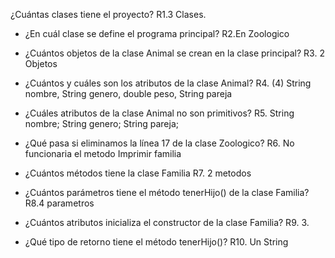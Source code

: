 ¿Cuántas clases tiene el proyecto?
R1.3 Clases.
- ¿En cuál clase se define el programa principal?
R2.En Zoologico
- ¿Cuántos objetos de la clase Animal se crean en la clase
  principal?
R3. 2 Objetos

- ¿Cuántos y cuáles son los atributos de la clase Animal?
R4. (4) String nombre, String genero, double peso, String pareja

- ¿Cuáles atributos de la clase Animal no son primitivos?
R5.   String nombre;
      String genero; 
      String pareja;

- ¿Qué pasa si eliminamos la línea 17 de la clase Zoologico? 
R6. No funcionaria el metodo Imprimir familia

- ¿Cuántos métodos tiene la clase Familia
R7. 2 metodos
- ¿Cuántos parámetros tiene el método tenerHijo() de la clase
  Familia?
R8.4 parametros
- ¿Cuántos atributos inicializa el constructor de la clase Familia?
R9. 3.
- ¿Qué tipo de retorno tiene el método tenerHijo()?
R10. Un String
